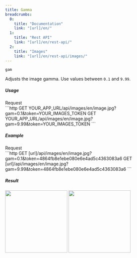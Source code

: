```yaml
---
title: Gamma
breadcrumbs:
  0:
    title: "Documentation"
    link: "[url]/en/"
  1:
    title: "Rest API"
    link: "[url]/en/rest-api/"
  2:
    title: "Images"
    link: "[url]/en/rest-api/images/"
---
```


`gam`

Adjusts the image gamma. Use values between `0.1` and `9.99`.

##### Usage

<div class="file-header">Request</div>
```http
GET YOUR_APP_URL/api/images/en/image.jpg?gam=0.1&token=YOUR_IMAGES_TOKEN
GET YOUR_APP_URL/api/images/en/image.jpg?gam=9.99&token=YOUR_IMAGES_TOKEN
```

##### Example

<div class="file-header">Request</div>
```http
GET [url]/api/images/en/image.jpg?gam=0.1&token=4864fb8e1ebe080e6e4ad5c4363083a6
GET [url]/api/images/en/image.jpg?gam=9.99&token=4864fb8e1ebe080e6e4ad5c4363083a6
```

##### Result

<img width="200" class="inline" src="[url]/api/images/en/image.jpg?gam=0.1&token=4864fb8e1ebe080e6e4ad5c4363083a6">
<img width="200" class="inline" src="[url]/api/images/en/image.jpg?gam=9.99&token=4864fb8e1ebe080e6e4ad5c4363083a6">
